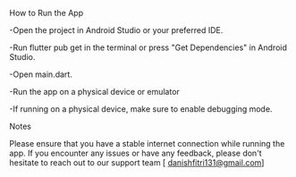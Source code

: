 How to Run the App

-Open the project in Android Studio or your preferred IDE.

-Run flutter pub get in the terminal or press "Get Dependencies" in Android Studio.

-Open main.dart.

-Run the app on a physical device or emulator

-If running on a physical device, make sure to enable debugging mode.

Notes

Please ensure that you have a stable internet connection while running the app. If you encounter any issues or have any feedback, please don't hesitate to reach out to our support team [ danishfitri131@gmail.com]
